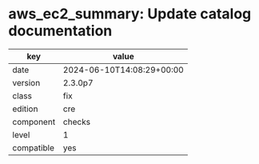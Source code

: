 [//]: # (werk v2)
# aws_ec2_summary: Update catalog documentation

key        | value
---------- | ---
date       | 2024-06-10T14:08:29+00:00
version    | 2.3.0p7
class      | fix
edition    | cre
component  | checks
level      | 1
compatible | yes


